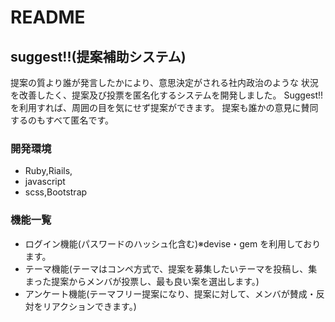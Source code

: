 <!-- @format -->

# README

## suggest!!(提案補助システム)

提案の質より誰が発言したかにより、意思決定がされる社内政治のような
状況を改善したく、提案及び投票を匿名化するシステムを開発しました。
Suggest!!を利用すれば、周囲の目を気にせず提案ができます。
提案も誰かの意見に賛同するのもすべて匿名です。

### 開発環境

- Ruby,Riails,
- javascript
- scss,Bootstrap

### 機能一覧

- ログイン機能(パスワードのハッシュ化含む)※devise・gem を利用しております。
- テーマ機能(テーマはコンペ方式で、提案を募集したいテーマを投稿し、集まった提案からメンバが投票し、最も良い案を選出します。)
- アンケート機能(テーマフリー提案になり、提案に対して、メンバが賛成・反対をリアクションできます。)
